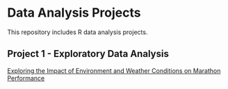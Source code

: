 # Data Analysis Projects

This repository includes R data analysis projects.

## Project 1 - Exploratory Data Analysis

[Exploring the Impact of Environment and Weather Conditions on Marathon Performance](/Project1/README.md)
